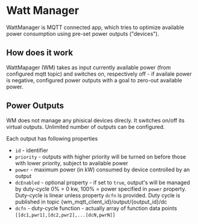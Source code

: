 # Watt Manager
WattManager is MQTT connected app, which tries to optimize available power consumption using pre-set power outputs ("devices").

## How does it work
WattMapager (WM) takes as input currently available power (from configured mqtt topic) and switches on, respectively off - if availale power is negative, configured power outputs with a goal to zero-out available power. 

## Power Outputs
WM does not manage any phisical devices direcly. It switches on/off its virtual outputs.
Unlimited number of outputs can be configured.

Each output has following properties
* `id` - identifier
* `priority` - outputs with higher priority will be turned on before those with lower priority, subject to available power
* `power` - maximum power (in kW) consumed by device controlled by an output
* `dcEnabled` - optional property - if set to `true`, output's will be managed by duty-cycle 0% = 0 kw, 100% = power specified in `power` property. Duty-cycle is linear unless property `dcfn` is provided. Duty cycle is published in topic {wm_mqtt_client_id}/output/{output_id}/dc
* `dcfn` - duty-cycle function - actually array of function data points `[[dc1,pwr1],[dc2,pwr2],...[dcN,pwrN]]`
